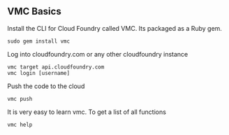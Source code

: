 ## VMC Basics

Install the CLI for Cloud Foundry called VMC. Its packaged as a Ruby gem.

    sudo gem install vmc

Log into cloudfoundry.com or any other cloudfoundry instance

    vmc target api.cloudfoundry.com
    vmc login [username]

Push the code to the cloud

    vmc push

It is very easy to learn vmc. To get a list of all functions

    vmc help


